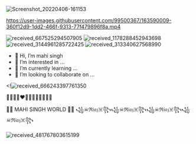 ![Screenshot_20220406-161153](https://user-images.githubusercontent.com/99500367/163589844-5eb8c2f9-24f9-4888-9a50-c0544d1dd09a.png)


https://user-images.githubusercontent.com/99500367/163590009-360f12d9-1dd2-466f-9313-77f479896f8a.mp4

![received_667525294507905](https://user-images.githubusercontent.com/99500367/163590066-8a20e48f-7982-4084-8a37-f972aeb24d58.jpeg)
![received_1178288452943698](https://user-images.githubusercontent.com/99500367/163590104-ac10bd77-d150-43bc-8058-1ee52fb81925.jpeg)
![received_3144961285722425](https://user-images.githubusercontent.com/99500367/163590108-edbd016d-b45a-4596-90a7-8532ea909572.jpeg)
![received_313340627568990](https://user-images.githubusercontent.com/99500367/163590111-1288b6d8-d4b6-41fd-970b-b62d8a60b52e.gif)
- 👋 Hi, I’m mahi singh 
- 👀 I’m interested in ...
- 🌱 I’m currently learning ...
- 💞️ I’m looking to collaborate on ...


<!![received_666243397761350](https://user-images.githubusercontent.com/99500367/163591012-b0bb8cab-573c-439e-add0-1cb335fce75b.jpeg)



🩵💚💛🧡❤️💙💜🤎🩵💝💓🤍🩷

🤍🤍  MAHI SINGH WORLD 🤍🤍
꧁☠ℜ𝔦𝔞𝔷☠️꧂꧁☠ℜ𝔦𝔞𝔷☠️꧂꧁☠ℜ𝔦𝔞𝔷☠️꧂꧁☠ℜ𝔦𝔞𝔷☠️꧂

![received_481767803615199](https://user-images.githubusercontent.com/99500367/163590616-f61983b6-ce3f-4f57-9371-dc2c6cb0dcc2.jpeg)
